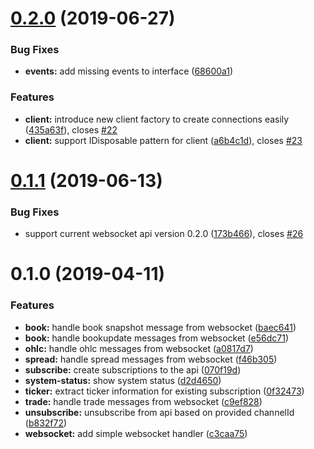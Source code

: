 # [0.2.0](https://github.com/m4cx/kraken-wsapi-dotnet/releases/tag/0.2.0) (2019-06-27)


### Bug Fixes

* **events:** add missing events to interface ([68600a1](https://github.com/m4cx/kraken-wsapi-dotnet/commit/68600a1))


### Features

* **client:** introduce new client factory to create connections easily ([435a63f](https://github.com/m4cx/kraken-wsapi-dotnet/commit/435a63f)), closes [#22](https://github.com/m4cx/kraken-wsapi-dotnet/issues/22)
* **client:** support IDisposable pattern for client ([a6b4c1d](https://github.com/m4cx/kraken-wsapi-dotnet/commit/a6b4c1d)), closes [#23](https://github.com/m4cx/kraken-wsapi-dotnet/issues/23)



# [0.1.1](https://github.com/m4cx/kraken-wsapi-dotnet/releases/tag/0.1.1) (2019-06-13)


### Bug Fixes

* support current websocket api version 0.2.0 ([173b466](https://github.com/m4cx/kraken-wsapi-dotnet/commit/173b466)), closes [#26](https://github.com/m4cx/kraken-wsapi-dotnet/issues/26)


# 0.1.0 (2019-04-11)

### Features

* **book:** handle book snapshot message from websocket ([baec641](https://github.com/m4cx/kraken-wsapi-dotnet/commit/baec641))
* **book:** handle bookupdate messages from websocket ([e56dc71](https://github.com/m4cx/kraken-wsapi-dotnet/commit/e56dc71))
* **ohlc:** handle ohlc messages from websocket ([a0817d7](https://github.com/m4cx/kraken-wsapi-dotnet/commit/a0817d7))
* **spread:** handle spread messages from websocket ([f46b305](https://github.com/m4cx/kraken-wsapi-dotnet/commit/f46b305))
* **subscribe:** create subscriptions to the api ([070f19d](https://github.com/m4cx/kraken-wsapi-dotnet/commit/070f19d))
* **system-status:** show system status ([d2d4650](https://github.com/m4cx/kraken-wsapi-dotnet/commit/d2d4650))
* **ticker:** extract ticker information for existing subscription ([0f32473](https://github.com/m4cx/kraken-wsapi-dotnet/commit/0f32473))
* **trade:** handle trade messages from websocket ([c9ef828](https://github.com/m4cx/kraken-wsapi-dotnet/commit/c9ef828))
* **unsubscribe:** unsubscribe from api based on provided channelId ([b832f72](https://github.com/m4cx/kraken-wsapi-dotnet/commit/b832f72))
* **websocket:** add simple websocket handler ([c3caa75](https://github.com/m4cx/kraken-wsapi-dotnet/commit/c3caa75))
